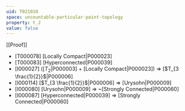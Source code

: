 ```yaml
---
uid: T021010
space: uncountable-particular-point-topology
property: t_2
value: false
---
```

[[Proof]]

* [T000078] [Locally Compact|P000023]
* [T000083] [Hyperconnected|P000039]
* [I000027] ([$T_2$|P000003] + [Locally Compact|P000023]) => [$T_{3 \frac{1}{2}}$|P000006]
* [I000114] [$T_{3 \frac{1}{2}}$|P000006] => [Urysohn|P000009]
* [I000080] [Urysohn|P000009] => ~[Strongly Connected|P000060]
* [I000087] [Hyperconnected|P000039] => [Strongly Connected|P000060]

